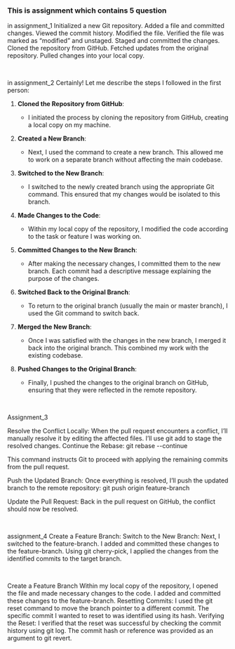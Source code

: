 <h3> This is assignment which contains 5 question</h3>
<p> in assignment_1
Initialized a new Git repository.
Added a file and committed changes.
Viewed the commit history.
Modified the file.
Verified the file was marked as “modified” and unstaged.
Staged and committed the changes.
Cloned the repository from GitHub.
Fetched updates from the original repository.
Pulled changes into your local copy.</p>
<br>
<p>in assignment_2 
  Certainly! Let me describe the steps I followed in the first person:

1. **Cloned the Repository from GitHub**:
   - I initiated the process by cloning the repository from GitHub, creating a local copy on my machine.

2. **Created a New Branch**:
   - Next, I used the command to create a new branch. This allowed me to work on a separate branch without affecting the main codebase.

3. **Switched to the New Branch**:
   - I switched to the newly created branch using the appropriate Git command. This ensured that my changes would be isolated to this branch.

4. **Made Changes to the Code**:
   - Within my local copy of the repository, I modified the code according to the task or feature I was working on.

5. **Committed Changes to the New Branch**:
   - After making the necessary changes, I committed them to the new branch. Each commit had a descriptive message explaining the purpose of the changes.

6. **Switched Back to the Original Branch**:
   - To return to the original branch (usually the main or master branch), I used the Git command to switch back.

7. **Merged the New Branch**:
   - Once I was satisfied with the changes in the new branch, I merged it back into the original branch. This combined my work with the existing codebase.

8. **Pushed Changes to the Original Branch**:
   - Finally, I pushed the changes to the original branch on GitHub, ensuring that they were reflected in the remote repository.
</p>
<br>
<p>
  Assignment_3

  Resolve the Conflict Locally:
When the pull request encounters a conflict, I’ll manually resolve it by editing the affected files.
I’ll use git add to stage the resolved changes.
Continue the Rebase:
git rebase --continue

This command instructs Git to proceed with applying the remaining commits from the pull request.


Push the Updated Branch:
Once everything is resolved, I’ll push the updated branch to the remote repository:
git push origin feature-branch

Update the Pull Request:
Back in the pull request on GitHub, the conflict should now be resolved.

</p><br>
<p>
  assignment_4
  Create a Feature Branch:
Switch to the New Branch:
Next, I switched to the feature-branch.
I added and committed these changes to the feature-branch.
Using git cherry-pick, I applied the changes from the identified commits to the target branch.
</p><br>
<p>Create a Feature Branch
Within my local copy of the repository, I opened the file and made necessary changes to the code.
I added and committed these changes to the feature-branch.
Resetting Commits:
I used the git reset command to move the branch pointer to a different commit.
The specific commit I wanted to reset to was identified using its hash.
Verifying the Reset:
I verified that the reset was successful by checking the commit history using git log.
The commit hash or reference was provided as an argument to git revert.

</p>
